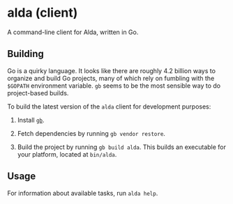 # alda (client)

A command-line client for Alda, written in Go.

## Building

Go is a quirky language. It looks like there are roughly 4.2 billion ways to organize and build Go projects, many of which rely on fumbling with the `$GOPATH` environment variable. `gb` seems to be the most sensible way to do project-based builds.

To build the latest version of the `alda` client for development purposes:

1. Install [`gb`](https://getgb.io/).

2. Fetch dependencies by running `gb vendor restore`.

3. Build the project by running `gb build alda`. This builds an executable for your platform, located at `bin/alda`.

## Usage

For information about available tasks, run `alda help`.
